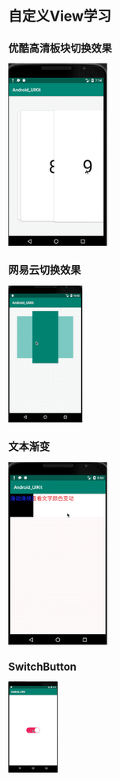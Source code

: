 # 自定义View学习

## 优酷高清板块切换效果  

![Alt text](https://github.com/pj0579/Android_UIKit/blob/master/2020-03-17%2009-42-44.2020-03-17%2009_43_21.gif?raw=true)

## 网易云切换效果  
![Alt text](https://github.com/pj0579/Android_UIKit/blob/master/2020-04-15%2010-42-35.2020-04-15%2010_43_56.gif?raw=true)

## 文本渐变
![Alt text](https://github.com/pj0579/Android_UIKit/blob/master/2020-04-15%2017-50-02.2020-04-15%2017_50_19.gif?raw=true)

## SwitchButton
![Alt text](https://github.com/pj0579/Android_UIKit/blob/master/2020-05-20%2018-42-21.2020-05-20%2018_43_58.gif?raw=true)